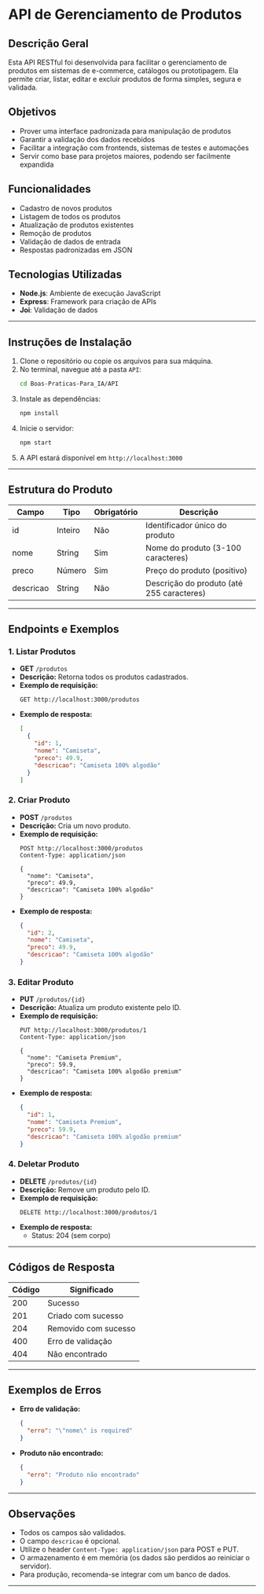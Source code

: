 # API de Gerenciamento de Produtos

## Descrição Geral
Esta API RESTful foi desenvolvida para facilitar o gerenciamento de produtos em sistemas de e-commerce, catálogos ou prototipagem. Ela permite criar, listar, editar e excluir produtos de forma simples, segura e validada.

## Objetivos
- Prover uma interface padronizada para manipulação de produtos
- Garantir a validação dos dados recebidos
- Facilitar a integração com frontends, sistemas de testes e automações
- Servir como base para projetos maiores, podendo ser facilmente expandida

## Funcionalidades
- Cadastro de novos produtos
- Listagem de todos os produtos
- Atualização de produtos existentes
- Remoção de produtos
- Validação de dados de entrada
- Respostas padronizadas em JSON

## Tecnologias Utilizadas
- **Node.js**: Ambiente de execução JavaScript
- **Express**: Framework para criação de APIs
- **Joi**: Validação de dados

---

## Instruções de Instalação
1. Clone o repositório ou copie os arquivos para sua máquina.
2. No terminal, navegue até a pasta `API`:
   ```bash
   cd Boas-Praticas-Para_IA/API
   ```
3. Instale as dependências:
   ```bash
   npm install
   ```
4. Inicie o servidor:
   ```bash
   npm start
   ```
5. A API estará disponível em `http://localhost:3000`

---

## Estrutura do Produto
| Campo      | Tipo    | Obrigatório | Descrição                        |
|------------|---------|-------------|----------------------------------|
| id         | Inteiro | Não         | Identificador único do produto   |
| nome       | String  | Sim         | Nome do produto (3-100 caracteres) |
| preco      | Número  | Sim         | Preço do produto (positivo)      |
| descricao  | String  | Não         | Descrição do produto (até 255 caracteres) |

---

## Endpoints e Exemplos

### 1. Listar Produtos
- **GET** `/produtos`
- **Descrição:** Retorna todos os produtos cadastrados.
- **Exemplo de requisição:**
  ```http
  GET http://localhost:3000/produtos
  ```
- **Exemplo de resposta:**
  ```json
  [
    {
      "id": 1,
      "nome": "Camiseta",
      "preco": 49.9,
      "descricao": "Camiseta 100% algodão"
    }
  ]
  ```

### 2. Criar Produto
- **POST** `/produtos`
- **Descrição:** Cria um novo produto.
- **Exemplo de requisição:**
  ```http
  POST http://localhost:3000/produtos
  Content-Type: application/json
  
  {
    "nome": "Camiseta",
    "preco": 49.9,
    "descricao": "Camiseta 100% algodão"
  }
  ```
- **Exemplo de resposta:**
  ```json
  {
    "id": 2,
    "nome": "Camiseta",
    "preco": 49.9,
    "descricao": "Camiseta 100% algodão"
  }
  ```

### 3. Editar Produto
- **PUT** `/produtos/{id}`
- **Descrição:** Atualiza um produto existente pelo ID.
- **Exemplo de requisição:**
  ```http
  PUT http://localhost:3000/produtos/1
  Content-Type: application/json
  
  {
    "nome": "Camiseta Premium",
    "preco": 59.9,
    "descricao": "Camiseta 100% algodão premium"
  }
  ```
- **Exemplo de resposta:**
  ```json
  {
    "id": 1,
    "nome": "Camiseta Premium",
    "preco": 59.9,
    "descricao": "Camiseta 100% algodão premium"
  }
  ```

### 4. Deletar Produto
- **DELETE** `/produtos/{id}`
- **Descrição:** Remove um produto pelo ID.
- **Exemplo de requisição:**
  ```http
  DELETE http://localhost:3000/produtos/1
  ```
- **Exemplo de resposta:**
  - Status: 204 (sem corpo)

---

## Códigos de Resposta
| Código | Significado                |
|--------|----------------------------|
| 200    | Sucesso                    |
| 201    | Criado com sucesso         |
| 204    | Removido com sucesso       |
| 400    | Erro de validação          |
| 404    | Não encontrado             |

---

## Exemplos de Erros
- **Erro de validação:**
  ```json
  {
    "erro": "\"nome\" is required"
  }
  ```
- **Produto não encontrado:**
  ```json
  {
    "erro": "Produto não encontrado"
  }
  ```

---

## Observações
- Todos os campos são validados.
- O campo `descricao` é opcional.
- Utilize o header `Content-Type: application/json` para POST e PUT.
- O armazenamento é em memória (os dados são perdidos ao reiniciar o servidor).
- Para produção, recomenda-se integrar com um banco de dados.

---

